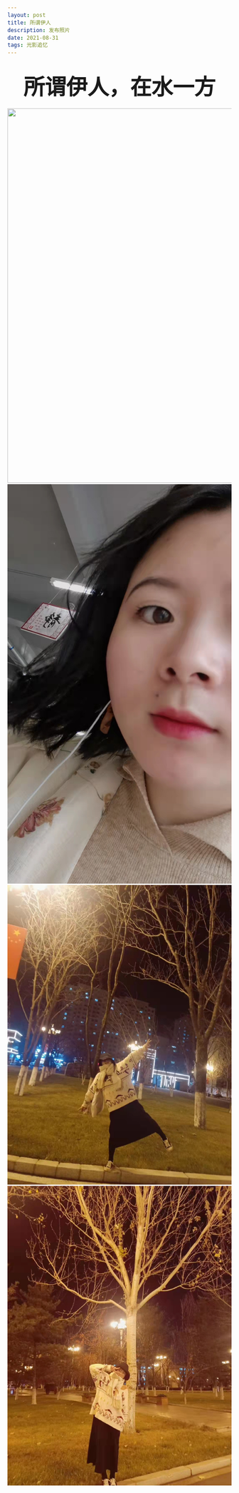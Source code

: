 ```yaml
---
layout: post
title: 所谓伊人
description: 发布照片
date: 2021-08-31
tags: 光影追忆 
---
```


## <center><font face="黑体" size=10>所谓伊人，在水一方</font><center>

<div align=center>
<img src="\images\posts\006.jpg" width="600" height="840"/>
</div>

  

<div align=center>
<img src="\images\posts\002.jpg" />
</div>

  

<div align=center>
<img src="\images\posts\003.jpg" />
</div>

   

<div align=center>
<img src="\images\posts\004.jpg" />
</div>

